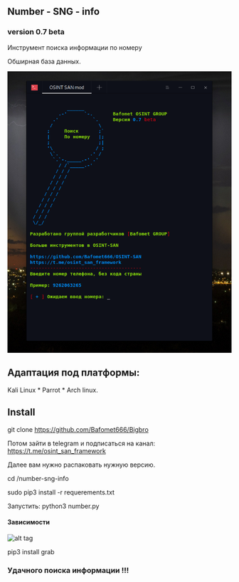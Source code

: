 ## Number - SNG - info

### version 0.7 beta

Инструмент поиска информации по номеру

Обширная база данных.

![alt tag](https://github.com/Bafomet666/screen/blob/main/infonumber.png)

## Адаптация под платформы:

Kali Linux * Parrot * Arch linux.

## Install

  git clone https://github.com/Bafomet666/Bigbro
 
  Потом зайти в telegram и подписаться на канал: https://t.me/osint_san_framework

  Далее вам нужно распаковать нужную версию.

  cd /number-sng-info
  
  sudo pip3 install -r requerements.txt

  Запустить: python3 number.py

#### Зависимости 
![alt tag](https://camo.githubusercontent.com/d4d0378438eebbdfdf98948d518a47cb34bd241b3c836aaae47255a64f2c3bbe/68747470733a2f2f696d672e736869656c64732e696f2f62616467652f507974686f6e2d332e372532422d627269676874677265656e)


pip3 install grab


### Удачного поиска информации !!!
  

